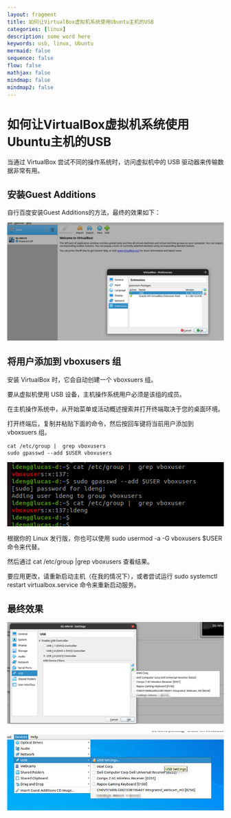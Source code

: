 ```yaml
---
layout: fragment
title: 如何让VirtualBox虚拟机系统使用Ubuntu主机的USB
categories: [linux]
description: some word here
keywords: usb, linux, Ubuntu
mermaid: false
sequence: false
flow: false
mathjax: false
mindmap: false
mindmap2: false
---
```




# 如何让VirtualBox虚拟机系统使用Ubuntu主机的USB

当通过 VirtualBox 尝试不同的操作系统时，访问虚拟机中的 USB 驱动器来传输数据非常有用。



## 安装Guest Additions

自行百度安装Guest Additions的方法，最终的效果如下：

![image-20231029003651335](https://raw.githubusercontent.com/KingofHubGit/ImageFactory/main/Public/image-20231029003651335.png)



## 将用户添加到 vboxusers 组

安装 VirtualBox 时，它会自动创建一个 vboxsuers 组。

要从虚拟机使用 USB 设备，主机操作系统用户必须是该组的成员。

在主机操作系统中，从开始菜单或活动概述搜索并打开终端取决于您的桌面环境。

打开终端后，复制并粘贴下面的命令，然后按回车键将当前用户添加到 vboxsuers 组。


```
cat /etc/group |  grep vboxusers
sudo gpasswd --add $USER vboxusers
```

![image-20231029003749391](https://raw.githubusercontent.com/KingofHubGit/ImageFactory/main/Public/image-20231029003749391.png)

根据你的 Linux 发行版，你也可以使用 sudo usermod -a -G vboxusers $USER 命令来代替。

然后通过 cat /etc/group |grep vboxusers 查看结果。

要应用更改，请重新启动主机（在我的情况下），或者尝试运行 sudo systemctl restart virtualbox.service 命令来重新启动服务。



## 最终效果



![image-20231029030107015](https://raw.githubusercontent.com/KingofHubGit/ImageFactory/main/Public/image-20231029030107015.png)



![image-20231029152046838](https://raw.githubusercontent.com/KingofHubGit/ImageFactory/main/Public/image-20231029152046838.png)
